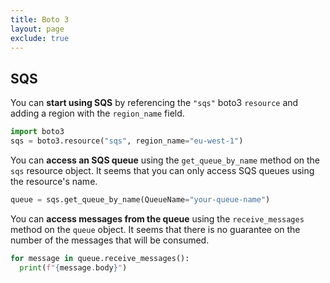 ```yaml
---
title: Boto 3
layout: page
exclude: true
---
```


## SQS

You can **start using SQS** by referencing the `"sqs"` boto3 `resource` and adding a region with the `region_name` field.
```py
import boto3
sqs = boto3.resource("sqs", region_name="eu-west-1")
```

You can **access an SQS queue** using the `get_queue_by_name` method on the `sqs` resource object. It seems that you can only access SQS queues using the resource's name.
```py
queue = sqs.get_queue_by_name(QueueName="your-queue-name")
```

You can **access messages from the queue** using the `receive_messages` method on the `queue` object. It seems that there is no guarantee on the number of the messages that will be consumed.
```py
for message in queue.receive_messages():
  print(f"{message.body}")
```
<!--stackedit_data:
eyJoaXN0b3J5IjpbLTQ3NDg2OTk3Myw3OTEzMzc1NDgsLTc3Nj
I5MzU0NCwxMDQzNTk2NzQ2XX0=
-->